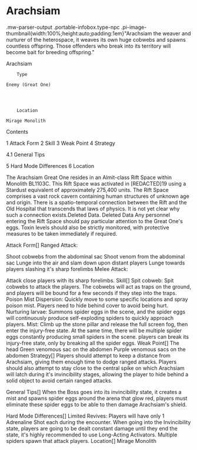 # Arachsiam

.mw-parser-output .portable-infobox.type-npc .pi-image-thumbnail{width:100%;height:auto;padding:1em}"Arachsiam the weaver and nurturer of the heterospace, it weaves its own huge cobwebs and spawns countless offspring. Those offenders who break into its territory will become bait for breeding offspring."

Arachsiam


	
		
		
	
	


	

	
		Type
	
	Enemy (Great One)



	
		Location
	
	Mirage Monolith




Contents

1 Attack Form
2 Skill
3 Weak Point
4 Strategy

4.1 General Tips


5 Hard Mode Differences
6 Location



 	 	 	 		 			 		 		 		 	 
The Arachsiam Great One resides in an Almit-class Rift Space within Monolith BL1103C. This Rift Space was activated in [REDACTED]19 using a Stardust equivalent of approximately 275,400 units. The Rift Space comprises a vast rock cavern containing human structures of unknown age and origin. There is a spatio-temporal connection between the Rift and the Old Hospital that transcends that laws of physics. It is not yet clear why such a connection exists.Deleted Data.
Deleted Data Any personnel entering the Rift Space should pay particular attention to the Great One's eggs. Toxin levels should also be strictly monitored, with protective measures to be taken immediately if required.

Attack Form[]
Ranged Attack:

Shoot cobwebs from the abdominal sac
Shoot venom from the abdominal sac
Lunge into the air and slam down upon distant players
Lunge towards players slashing it's sharp forelimbs
Melee Attack:

Attack close players with its sharp forelimbs.
Skill[]
Spit cobweb: Spit cobwebs to attack the players. The cobwebs will act as traps on the ground, and players will be bound for a few seconds if they step into the traps.
Poison Mist Dispersion: Quickly move to some specific locations and spray poison mist. Players need to hide behind cover to avoid being hurt.
Nurturing larvae: Summons spider eggs in the scene, and the spider eggs will continuously produce self-exploding spiders to quickly approach players.
Mist: Climb up the stone pillar and release the full screen fog, then enter the injury-free state. At the same time, there will be multiple spider eggs constantly producing small spiders in the scene. players can break its injury-free state, only by breaking all the spider eggs.
Weak Point[]
The head
Green venomous sac on the abdomen
Purple venomous sacs on the abdomen
Strategy[]
Players should attempt to keep a distance from Arachsiam, giving them enough time to dodge ranged attacks. Players should also attempt to stay close to the central spike on which Arachsiam will latch during it's invincibility stages, allowing the player to hide behind a solid object to avoid certain ranged attacks.

General Tips[]
When the Boss goes into its invincibility state, it creates a mist and spawns spider eggs around the arena that glow red, players must eliminate these spider eggs to be able to then damage Arachsiam's shield.


Hard Mode Differences[]
Limited Revives: Players will have only 1 Adrenaline Shot each during the encounter.
When going into the Invincibility state, players are going to be dealt constant damage until they end the state, it's highly recommended to use Long-Acting Activators.
Multiple spiders spawn that attack players.
Location[]
Mirage Monolith
